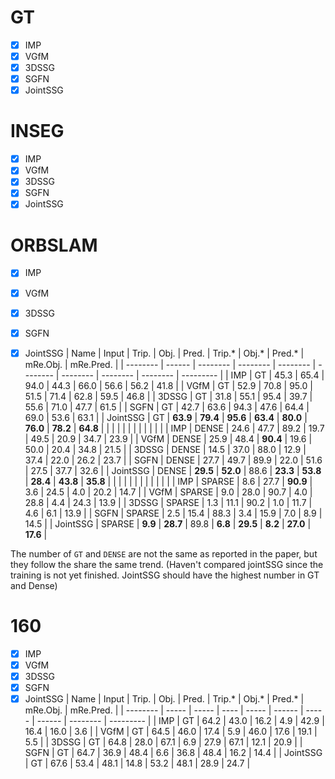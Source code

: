 # GT
- [x] IMP
- [x] VGfM
- [x] 3DSSG
- [x] SGFN
- [x] JointSSG
# INSEG
- [x] IMP
- [x] VGfM
- [x] 3DSSG     
- [x] SGFN
- [x] JointSSG
# ORBSLAM
- [x] IMP
- [x] VGfM
- [x] 3DSSG     
- [x] SGFN
- [x] JointSSG
| Name     | Input  | Trip.    | Obj.     | Pred.    | Trip.*   | Obj.*    | Pred.*   | mRe.Obj. | mRe.Pred. |
| -------- | ------ | -------- | -------- | -------- | -------- | -------- | -------- | -------- | --------- |
| IMP      | GT     | 45.3     | 65.4     | 94.0     | 44.3     | 66.0     | 56.6     | 56.2     | 41.8      |
| VGfM     | GT     | 52.9     | 70.8     | 95.0     | 51.5     | 71.4     | 62.8     | 59.5     | 46.8      |
| 3DSSG    | GT     | 31.8     | 55.1     | 95.4     | 39.7     | 55.6     | 71.0     | 47.7     | 61.5      |
| SGFN     | GT     | 42.7     | 63.6     | 94.3     | 47.6     | 64.4     | 69.0     | 53.6     | 63.1      |
| JointSSG | GT     | **63.9** | **79.4** | **95.6** | **63.4** | **80.0** | **76.0** | **78.2** | **64.8**  |
|          |        |          |          |          |          |          |          |          |           |
| IMP      | DENSE  | 24.6     | 47.7     | 89.2     | 19.7     | 49.5     | 20.9     | 34.7     | 23.9      |
| VGfM     | DENSE  | 25.9     | 48.4     | **90.4** | 19.6     | 50.0     | 20.4     | 34.8     | 21.5      |
| 3DSSG    | DENSE  | 14.5     | 37.0     | 88.0     | 12.9     | 37.4     | 22.0     | 26.2     | 23.7      |
| SGFN     | DENSE  | 27.7     | 49.7     | 89.9     | 22.0     | 51.6     | 27.5     | 37.7     | 32.6      |
| JointSSG | DENSE  | **29.5** | **52.0** | 88.6     | **23.3** | **53.8** | **28.4** | **43.8** | **35.8**  |
|          |        |          |          |          |          |          |          |          |           |
| IMP      | SPARSE | 8.6      | 27.7     | **90.9** | 3.6      | 24.5     | 4.0      | 20.2     | 14.7      |
| VGfM     | SPARSE | 9.0      | 28.0     | 90.7     | 4.0      | 28.8     | 4.4      | 24.3     | 13.9      |
| 3DSSG    | SPARSE | 1.3      | 11.1     | 90.2     | 1.0      | 11.7     | 4.6      | 6.1      | 13.9      |
| SGFN     | SPARSE | 2.5      | 15.4     | 88.3     | 3.4      | 15.9     | 7.0      | 8.9      | 14.5      |
| JointSSG | SPARSE | **9.9**  | **28.7** | 89.8     | **6.8**  | **29.5** | **8.2**  | **27.0** | **17.6**  |


The number of `GT` and `DENSE` are not the same as reported in the paper, but they follow the share the same trend. (Haven't compared jointSSG since the training is not yet finished. JointSSG should have the highest number in GT and Dense)

# 160
- [x] IMP
- [x] VGfM
- [x] 3DSSG     
- [x] SGFN
- [x] JointSSG
| Name     | Input | Trip. | Obj. | Pred. | Trip.* | Obj.* | Pred.* | mRe.Obj. | mRe.Pred. |
| -------- | ----- | ----- | ---- | ----- | ------ | ----- | ------ | -------- | --------- |
| IMP      | GT    | 64.2  | 43.0 | 16.2  | 4.9    | 42.9  | 16.4   | 16.0     | 3.6       |
| VGfM     | GT    | 64.5  | 46.0 | 17.4  | 5.9    | 46.0  | 17.6   | 19.1     | 5.5       |
| 3DSSG    | GT    | 64.8  | 28.0 | 67.1  | 6.9    | 27.9  | 67.1   | 12.1     | 20.9      |
| SGFN     | GT    | 64.7  | 36.9 | 48.4  | 6.6    | 36.8  | 48.4   | 16.2     | 14.4      |
| JointSSG | GT    | 67.6  | 53.4 | 48.1  | 14.8   | 53.2  | 48.1   | 28.9     | 24.7      |
